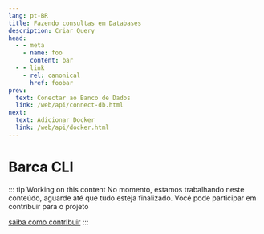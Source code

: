 ```yaml
---
lang: pt-BR
title: Fazendo consultas em Databases
description: Criar Query
head:
  - - meta
    - name: foo
      content: bar
  - - link
    - rel: canonical
      href: foobar
prev:
  text: Conectar ao Banco de Dados
  link: /web/api/connect-db.html
next:
  text: Adicionar Docker
  link: /web/api/docker.html
---
```



# Barca CLI

::: tip Working on this content
No momento, estamos trabalhando neste conteúdo, aguarde até que tudo esteja finalizado. Você pode participar em contribuir para o projeto

 [saiba como contribuir](https://opensource.guide/)
:::

